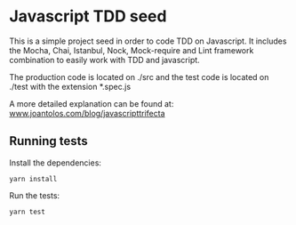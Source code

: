 # Javascript TDD seed

This is a simple project seed in order to code TDD on Javascript. It includes the Mocha, Chai, Istanbul, Nock, Mock-require and Lint framework combination to easily work with TDD and javascript.

The production code is located on ./src and the test code is located on ./test with the extension *.spec.js

A more detailed explanation can be found at: www.joantolos.com/blog/javascripttrifecta

## Running tests

Install the dependencies:

    yarn install

Run the tests:

    yarn test